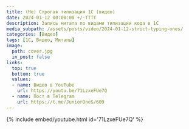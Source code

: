 ```yaml
---
title: (Не) Строгая типизация 1С (видео)
date: 2024-01-12 00:00:00 +/-TTTT
description: Запись митапа по видами типизации кода в 1С
media_subpath: /assets/posts/video/2024-01-12-strict-typing-ones/
categories: [Видео]
tags: [1С, Видео, Митапы]
image:
  path: cover.jpg
  in_post: false
links:
  top: true
  bottom: true
  values:
  - name: Видео в YouTube
    url: https://youtu.be/71LzxeFUe7Q
  - name: Пост в Telegram
    url: https://t.me/JuniorOneS/609
---
```


{% include embed/youtube.html id='71LzxeFUe7Q' %}